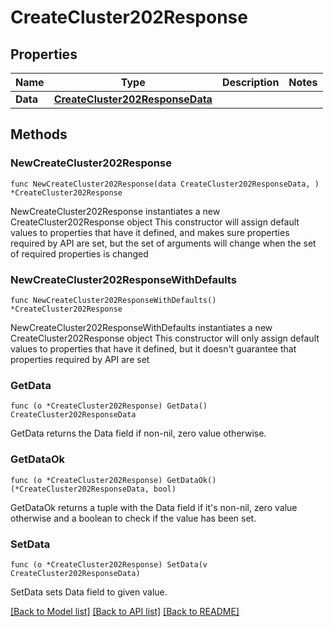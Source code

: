 # CreateCluster202Response

## Properties

Name | Type | Description | Notes
------------ | ------------- | ------------- | -------------
**Data** | [**CreateCluster202ResponseData**](CreateCluster202ResponseData.md) |  | 

## Methods

### NewCreateCluster202Response

`func NewCreateCluster202Response(data CreateCluster202ResponseData, ) *CreateCluster202Response`

NewCreateCluster202Response instantiates a new CreateCluster202Response object
This constructor will assign default values to properties that have it defined,
and makes sure properties required by API are set, but the set of arguments
will change when the set of required properties is changed

### NewCreateCluster202ResponseWithDefaults

`func NewCreateCluster202ResponseWithDefaults() *CreateCluster202Response`

NewCreateCluster202ResponseWithDefaults instantiates a new CreateCluster202Response object
This constructor will only assign default values to properties that have it defined,
but it doesn't guarantee that properties required by API are set

### GetData

`func (o *CreateCluster202Response) GetData() CreateCluster202ResponseData`

GetData returns the Data field if non-nil, zero value otherwise.

### GetDataOk

`func (o *CreateCluster202Response) GetDataOk() (*CreateCluster202ResponseData, bool)`

GetDataOk returns a tuple with the Data field if it's non-nil, zero value otherwise
and a boolean to check if the value has been set.

### SetData

`func (o *CreateCluster202Response) SetData(v CreateCluster202ResponseData)`

SetData sets Data field to given value.



[[Back to Model list]](../README.md#documentation-for-models) [[Back to API list]](../README.md#documentation-for-api-endpoints) [[Back to README]](../README.md)


